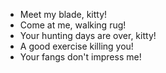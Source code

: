 - Meet my blade, kitty!
- Come at me, walking rug!
- Your hunting days are over, kitty!
- A good exercise killing you!
- Your fangs don't impress me!
